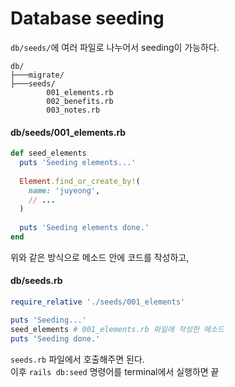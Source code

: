 # Database seeding

`db/seeds/`에 여러 파일로 나누어서 seeding이 가능하다.
```
db/
├───migrate/
├───seeds/
        001_elements.rb
        002_benefits.rb
        003_notes.rb
```

#### db/seeds/001_elements.rb
```ruby
def seed_elements
  puts 'Seeding elements...'
  
  Element.find_or_create_by!(
    name: 'juyeong',
    // ...
  )
  
  puts 'Seeding elements done.'
end
```
위와 같은 방식으로 메소드 안에 코드를 작성하고,  

#### db/seeds.rb
```ruby
require_relative './seeds/001_elements'

puts 'Seeding...'
seed_elements # 001_elements.rb 파일에 작성한 메소드
puts 'Seeding done.'
```
`seeds.rb` 파일에서 호출해주면 된다.  
이후 `rails db:seed` 명령어를 terminal에서 실행하면 끝  
